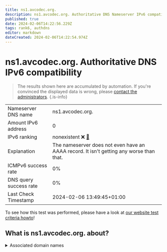 ```yaml
---
title: ns1.avcodec.org.
description: ns1.avcodec.org. Authoritative DNS Nameserver IPv6 compatibility
published: true
date: 2024-02-06T14:22:56.229Z
tags: rank6, authdns
editor: markdown
dateCreated: 2024-02-06T14:22:54.974Z
---
```


# ns1.avcodec.org. Authoritative DNS IPv6 compatibility

> The results shown here are accumulated by automation. If you're convinced the displayed data is wrong, please [contact the administrators](/howto/chat). 
{.is-info}




|   |   |
| - | - |
| Nameserver DNS name | ns1.avcodec.org.
| Amount IPv6 address | 0
| IPv6 ranking | nonexistent :x: [🔗](/howto/ranking) |
| Explanation | The nameserver does not even have an AAAA record. It isn't getting any worse than that. |
| ICMPv6 success rate | 0%|
| DNS query success rate | 0% |
| Last Check Timestamp | 2024-02-06 13:49:45+01:00 |

To see how this test was performed, please have a look at [our website test criteria howto](/howto/testcriteria/authdns)!


## What is ns1.avcodec.org. about?






<details>
<summary>Associated domain names</summary>

ffmpeg.org

</details>
